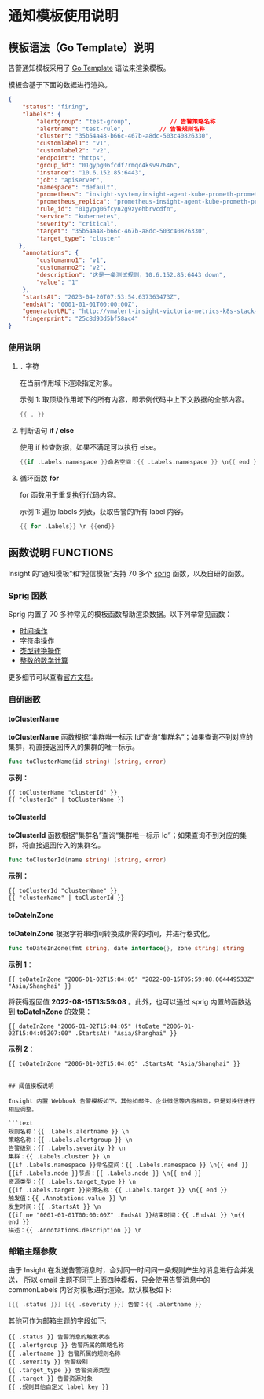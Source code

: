 # 通知模板使用说明

## 模板语法（Go Template）说明

告警通知模板采用了 [Go Template](https://pkg.go.dev/text/template) 语法来渲染模板。

模板会基于下面的数据进行渲染。

```json
{
    "status": "firing",
    "labels": {
        "alertgroup": "test-group",           // 告警策略名称
        "alertname": "test-rule",          // 告警规则名称
        "cluster": "35b54a48-b66c-467b-a8dc-503c40826330",
        "customlabel1": "v1",
        "customlabel2": "v2",
        "endpoint": "https",
        "group_id": "01gypg06fcdf7rmqc4ksv97646",
        "instance": "10.6.152.85:6443",
        "job": "apiserver",
        "namespace": "default",
        "prometheus": "insight-system/insight-agent-kube-prometh-prometheus",
        "prometheus_replica": "prometheus-insight-agent-kube-prometh-prometheus-0",
        "rule_id": "01gypg06fcyn2g9zyehbrvcdfn",
        "service": "kubernetes",
        "severity": "critical",
        "target": "35b54a48-b66c-467b-a8dc-503c40826330",
        "target_type": "cluster"
   },
    "annotations": {
        "customanno1": "v1",
        "customanno2": "v2",
        "description": "这是一条测试规则，10.6.152.85:6443 down",
        "value": "1"
    },
    "startsAt": "2023-04-20T07:53:54.637363473Z",
    "endsAt": "0001-01-01T00:00:00Z",
    "generatorURL": "http://vmalert-insight-victoria-metrics-k8s-stack-df987997b-npsl9:8080/vmalert/alert?group_id=16797738747470868115&alert_id=10071735367745833597",
    "fingerprint": "25c8d93d5bf58ac4"
}
```

### 使用说明

1. `.` 字符

    在当前作用域下渲染指定对象。

    示例 1: 取顶级作用域下的所有内容，即示例代码中上下文数据的全部内容。

    ```go
    {{ . }}
    ```

2. 判断语句 __if / else__ 

    使用 if 检查数据，如果不满足可以执行 else。

    ```go
    {{if .Labels.namespace }}命名空间：{{ .Labels.namespace }} \n{{ end }}
    ```

3. 循环函数 __for__ 

    for 函数用于重复执行代码内容。

    示例 1: 遍历 labels 列表，获取告警的所有 label 内容。

    ```go
    {{ for .Labels}} \n {{end}}
    ```

## 函数说明 FUNCTIONS

Insight 的”通知模板“和”短信模板“支持 70 多个 [sprig](http://masterminds.github.io/sprig/) 函数，以及自研的函数。

### Sprig 函数

Sprig 内置了 70 多种常见的模板函数帮助渲染数据。以下列举常见函数：

* [时间操作](http://masterminds.github.io/sprig/date.html)
* [字符串操作](http://masterminds.github.io/sprig/strings.html)
* [类型转换操作](http://masterminds.github.io/sprig/conversion.html)
* [整数的数学计算](http://masterminds.github.io/sprig/math.html)

更多细节可以查看[官方文档](http://masterminds.github.io/sprig/)。

### 自研函数

#### toClusterName

 __toClusterName__ 函数根据“集群唯一标示 Id”查询“集群名”；如果查询不到对应的集群，将直接返回传入的集群的唯一标示。

```go
func toClusterName(id string) (string, error)
```

**示例：**

```go-templates
{{ toClusterName "clusterId" }}
{{ "clusterId" | toClusterName }}
```

#### toClusterId

 __toClusterId__ 函数根据“集群名”查询“集群唯一标示 Id”；如果查询不到对应的集群，将直接返回传入的集群名。

```go
func toClusterId(name string) (string, error)
```

**示例：**

```go-templates
{{ toClusterId "clusterName" }}
{{ "clusterName" | toClusterId }}
```

#### toDateInZone

 __toDateInZone__ 根据字符串时间转换成所需的时间，并进行格式化。

```go
func toDateInZone(fmt string, date interface{}, zone string) string
```

**示例 1**：

```go-templates
{{ toDateInZone "2006-01-02T15:04:05" "2022-08-15T05:59:08.064449533Z" "Asia/Shanghai" }}
```

将获得返回值 __2022-08-15T13:59:08__ 。此外，也可以通过 sprig 内置的函数达到 __toDateInZone__ 的效果：

```go-templates
{{ dateInZone "2006-01-02T15:04:05" (toDate "2006-01-02T15:04:05Z07:00" .StartsAt) "Asia/Shanghai" }}
```

**示例 2**：

```go-templates
{{ toDateInZone "2006-01-02T15:04:05" .StartsAt "Asia/Shanghai" }}


## 阈值模板说明

Insight 内置 Webhook 告警模板如下，其他如邮件、企业微信等内容相同，只是对换行进行相应调整。

```text
规则名称：{{ .Labels.alertname }} \n
策略名称：{{ .Labels.alertgroup }} \n
告警级别：{{ .Labels.severity }} \n
集群：{{ .Labels.cluster }} \n
{{if .Labels.namespace }}命名空间：{{ .Labels.namespace }} \n{{ end }}
{{if .Labels.node }}节点：{{ .Labels.node }} \n{{ end }}
资源类型：{{ .Labels.target_type }} \n
{{if .Labels.target }}资源名称：{{ .Labels.target }} \n{{ end }}
触发值：{{ .Annotations.value }} \n
发生时间：{{ .StartsAt }} \n
{{if ne "0001-01-01T00:00:00Z" .EndsAt }}结束时间：{{ .EndsAt }} \n{{ end }}
描述：{{ .Annotations.description }} \n
```

### 邮箱主题参数

由于 Insight 在发送告警消息时，会对同一时间同一条规则产生的消息进行合并发送，
所以 email 主题不同于上面四种模板，只会使用告警消息中的 commonLabels 内容对模板进行渲染。默认模板如下: 

```go
[{{ .status }}] [{{ .severity }}] 告警：{{ .alertname }}
```

其他可作为邮箱主题的字段如下: 

```text
{{ .status }} 告警消息的触发状态
{{ .alertgroup }} 告警所属的策略名称
{{ .alertname }} 告警所属的规则名称
{{ .severity }} 告警级别
{{ .target_type }} 告警资源类型
{{ .target }} 告警资源对象
{{ .规则其他自定义 label key }}
```
